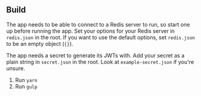 Build
-----
The app needs to be able to connect to a Redis server to run, so start one up before running the app.
Set your options for your Redis server in `redis.json` in the root. If you want to use the default options, set `redis.json` to be an empty object (`{}`).

The app needs a secret to generate its JWTs with.
Add your secret as a plain string in `secret.json` in the root. Look at `example-secret.json` if you're unsure.

1. Run `yarn`
2. Run `gulp`
